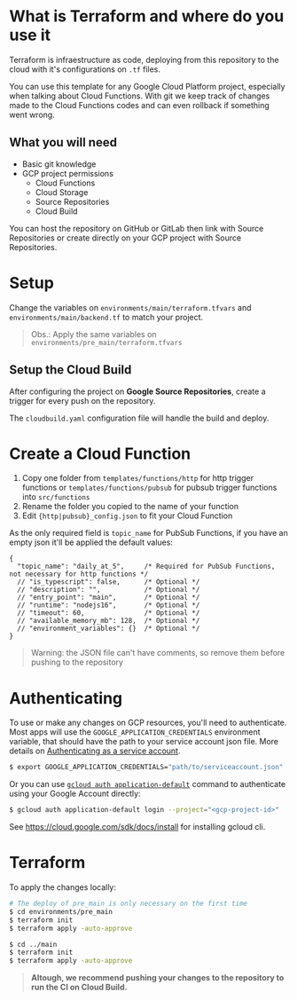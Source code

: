 
# What is Terraform and where do you use it

Terraform is infraestructure as code, deploying from this repository to the cloud with it's configurations on `.tf` files.

You can use this template for any Google Cloud Platform project, especially when talking about Cloud Functions. With git we keep track of changes made to the Cloud Functions codes and can even rollback if something went wrong.

## What you will need

- Basic git knowledge
- GCP project permissions
  - Cloud Functions
  - Cloud Storage
  - Source Repositories
  - Cloud Build 

You can host the repository on GitHub or GitLab then link with Source Repositories or create directly on your GCP project with Source Repositories.

# Setup

Change the variables on `environments/main/terraform.tfvars` and `environments/main/backend.tf` to match your project.

> Obs.: Apply the same variables on `environments/pre_main/terraform.tfvars`

## Setup the Cloud Build

After configuring the project on **Google Source Repositories**, create a trigger for every push on the repository.

The `cloudbuild.yaml` configuration file will handle the build and deploy. 

# Create a Cloud Function

1. Copy one folder from `templates/functions/http` for http trigger functions or `templates/functions/pubsub` for pubsub trigger functions into `src/functions`
2. Rename the folder you copied to the name of your function
3. Edit `{http|pubsub}_config.json` to fit your Cloud Function

As the only required field is `topic_name` for PubSub Functions, if you have an empty json it'll be applied the default values:

```jsonc
{
  "topic_name": "daily_at_5",     /* Required for PubSub Functions, not necessary for http functions */
  // "is_typescript": false,      /* Optional */
  // "description": "",           /* Optional */
  // "entry_point": "main",       /* Optional */
  // "runtime": "nodejs16",       /* Optional */
  // "timeout": 60,               /* Optional */
  // "available_memory_mb": 128,  /* Optional */
  // "environment_variables": {}  /* Optional */
}
```

> Warning: the JSON file can't have comments, so remove them before pushing to the repository

# Authenticating

To use or make any changes on GCP resources, you'll need to authenticate. Most apps will use the `GOOGLE_APPLICATION_CREDENTIALS` environment variable, that should have the path to your service account json file. More details on [Authenticating as a service account](https://cloud.google.com/docs/authentication/production).

```sh
$ export GOOGLE_APPLICATION_CREDENTIALS="path/to/serviceaccount.json"
```

Or you can use [`gcloud auth application-default`](https://cloud.google.com/sdk/gcloud/reference/auth/application-default) command to authenticate using your Google Account directly:
```sh
$ gcloud auth application-default login --project="<gcp-project-id>"
```

See https://cloud.google.com/sdk/docs/install for installing gcloud cli.


# Terraform

To apply the changes locally:

```sh
# The deploy of pre_main is only necessary on the first time
$ cd environments/pre_main
$ terraform init
$ terraform apply -auto-approve

$ cd ../main
$ terraform init
$ terraform apply -auto-approve
```

> **Altough, we recommend pushing your changes to the repository to run the CI on Cloud Build.**
